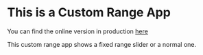 # This is a Custom Range App

You can find the online version in production [here](https://custom-range.vercel.app/)

This custom range app shows a fixed range slider or a normal one.
